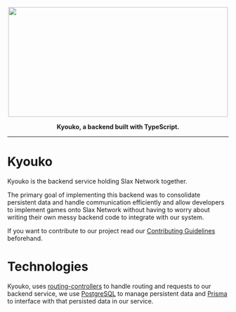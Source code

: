 <a href="https://discord.gg/xTsGHSx42W">
    <p align="center">
        <img width="500" height="250" src="https://cdn.discordapp.com/attachments/837072013360365599/1059585591030849536/slaxnetwork2.png" alt=""/>
    </p>
</a>

<p align="center">
    <strong>Kyouko, a backend built with TypeScript.</strong>
</p>

---

# Kyouko

Kyouko is the backend service holding Slax Network together.

The primary goal of implementing this backend was to consolidate persistent data and handle communication efficiently and
allow developers to implement games onto Slax Network without having to worry about writing their own messy backend code
to integrate with our system.

If you want to contribute to our project read our [Contributing Guidelines](https://github.com/SlaxNetwork/kyouko/blob/main/CONTRIBUTING.md) beforehand.

# Technologies

Kyouko, uses [routing-controllers](https://github.com/typestack/routing-controllers) to handle routing and requests to our backend service, we use [PostgreSQL](https://www.postgresql.org/)
to manage persistent data and [Prisma](https://www.prisma.io/) to interface with that persisted data in our service.
